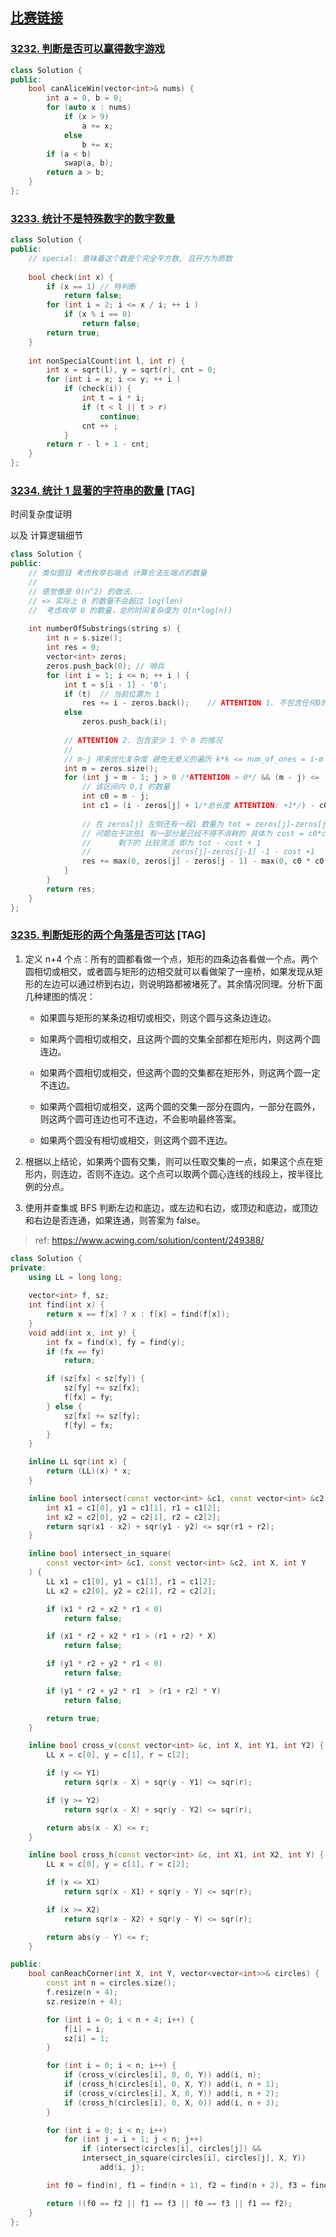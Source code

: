 ## [比赛链接](https://leetcode.cn/contest/weekly-contest-408/)


### [3232. 判断是否可以赢得数字游戏](https://leetcode.cn/problems/find-if-digit-game-can-be-won/)



```c++
class Solution {
public:
    bool canAliceWin(vector<int>& nums) {
        int a = 0, b = 0;
        for (auto x : nums)
            if (x > 9)
                a += x;
            else
                b += x;
        if (a < b)
            swap(a, b);
        return a > b;
    }
};
```


### [3233. 统计不是特殊数字的数字数量](https://leetcode.cn/problems/find-the-count-of-numbers-which-are-not-special/)



```c++
class Solution {
public:
    // special: 意味着这个数是个完全平方数, 且开方为质数
    
    bool check(int x) {
        if (x == 1) // 特判断
            return false;
        for (int i = 2; i <= x / i; ++ i )
            if (x % i == 0)
                return false;
        return true;
    }
    
    int nonSpecialCount(int l, int r) {
        int x = sqrt(l), y = sqrt(r), cnt = 0;
        for (int i = x; i <= y; ++ i )
            if (check(i)) {
                int t = i * i;
                if (t < l || t > r)
                    continue;
                cnt ++ ;
            }
        return r - l + 1 - cnt;
    }
};
```

### [3234. 统计 1 显著的字符串的数量](https://leetcode.cn/problems/count-the-number-of-substrings-with-dominant-ones/) [TAG]

时间复杂度证明

以及 计算逻辑细节

```c++
class Solution {
public:
    // 类似题目 考虑枚举右端点 计算合法左端点的数量
    //
    // 感觉像是 O(n^2) 的做法...
    // => 实际上 0 的数量不会超过 log(len)
    //  考虑枚举 0 的数量，总的时间复杂度为 O(n*log(n))
    
    int numberOfSubstrings(string s) {
        int n = s.size();
        int res = 0;
        vector<int> zeros;
        zeros.push_back(0); // 哨兵
        for (int i = 1; i <= n; ++ i ) {
            int t = s[i - 1] - '0';
            if (t)  // 当前位置为 1
                res += i - zeros.back();    // ATTENTION 1. 不包含任何0的情况
            else
                zeros.push_back(i);
            
            // ATTENTION 2. 包含至少 1 个 0 的情况
            //
            // m-j 用来优化复杂度 避免无意义的遍历 k*k <= num_of_ones = i-m
            int m = zeros.size();
            for (int j = m - 1; j > 0 /*ATTENTION > 0*/ && (m - j) <= (i - (m - 1)) / (m - j); -- j ) {
                // 该区间内 0,1 的数量
                int c0 = m - j;
                int c1 = (i - zeros[j] + 1/*总长度 ATTENTION: +1*/) - c0;
                
                // 在 zeros[j] 左侧还有一段1 数量为 tot = zeros[j]-zeros[j-1]-1
                // 问题在于这些1 有一部分是已经不得不消耗的 具体为 cost = c0*c0-c1
                //      剩下的 比较灵活 即为 tot - cost + 1
                //                  zeros[j]-zeros[j-1] -1 - cost +1
                res += max(0, zeros[j] - zeros[j - 1] - max(0, c0 * c0 - c1));
            }
        }
        return res;
    }
};
```

### [3235. 判断矩形的两个角落是否可达](https://leetcode.cn/problems/check-if-the-rectangle-corner-is-reachable/) [TAG]

1. 定义 n+4 个点：所有的圆都看做一个点，矩形的四条边各看做一个点。两个圆相切或相交，或者圆与矩形的边相交就可以看做架了一座桥，如果发现从矩形的左边可以通过桥到右边，则说明路都被堵死了。其余情况同理。分析下面几种建图的情况：

   - 如果圆与矩形的某条边相切或相交，则这个圆与这条边连边。

   - 如果两个圆相切或相交，且这两个圆的交集全部都在矩形内，则这两个圆连边。

   - 如果两个圆相切或相交，但这两个圆的交集都在矩形外，则这两个圆一定不连边。

   - 如果两个圆相切或相交，这两个圆的交集一部分在圆内，一部分在圆外，则这两个圆可连边也可不连边，不会影响最终答案。

   - 如果两个圆没有相切或相交，则这两个圆不连边。

2. 根据以上结论，如果两个圆有交集，则可以任取交集的一点，如果这个点在矩形内，则连边，否则不连边。这个点可以取两个圆心连线的线段上，按半径比例的分点。
3. 使用并查集或 BFS 判断左边和底边，或左边和右边，或顶边和底边，或顶边和右边是否连通，如果连通，则答案为 false。

> ref: https://www.acwing.com/solution/content/249388/

```c++
class Solution {
private:
    using LL = long long;
    
    vector<int> f, sz;
    int find(int x) {
        return x == f[x] ? x : f[x] = find(f[x]);
    }
    void add(int x, int y) {
        int fx = find(x), fy = find(y);
        if (fx == fy)
            return;

        if (sz[fx] < sz[fy]) {
            sz[fy] += sz[fx];
            f[fx] = fy;
        } else {
            sz[fx] += sz[fy];
            f[fy] = fx;
        }
    }

    inline LL sqr(int x) {
        return (LL)(x) * x;
    }

    inline bool intersect(const vector<int> &c1, const vector<int> &c2) {
        int x1 = c1[0], y1 = c1[1], r1 = c1[2];
        int x2 = c2[0], y2 = c2[1], r2 = c2[2];
        return sqr(x1 - x2) + sqr(y1 - y2) <= sqr(r1 + r2);
    }

    inline bool intersect_in_square(
        const vector<int> &c1, const vector<int> &c2, int X, int Y
    ) {
        LL x1 = c1[0], y1 = c1[1], r1 = c1[2];
        LL x2 = c2[0], y2 = c2[1], r2 = c2[2];

        if (x1 * r2 + x2 * r1 < 0)
            return false;

        if (x1 * r2 + x2 * r1 > (r1 + r2) * X)
            return false;

        if (y1 * r2 + y2 * r1 < 0)
            return false;

        if (y1 * r2 + y2 * r1  > (r1 + r2) * Y)
            return false;

        return true;
    }

    inline bool cross_v(const vector<int> &c, int X, int Y1, int Y2) {
        LL x = c[0], y = c[1], r = c[2];

        if (y <= Y1)
            return sqr(x - X) + sqr(y - Y1) <= sqr(r);

        if (y >= Y2)
            return sqr(x - X) + sqr(y - Y2) <= sqr(r);

        return abs(x - X) <= r;
    }

    inline bool cross_h(const vector<int> &c, int X1, int X2, int Y) {
        LL x = c[0], y = c[1], r = c[2];

        if (x <= X1)
            return sqr(x - X1) + sqr(y - Y) <= sqr(r);

        if (x >= X2)
            return sqr(x - X2) + sqr(y - Y) <= sqr(r);

        return abs(y - Y) <= r;
    }

public:
    bool canReachCorner(int X, int Y, vector<vector<int>>& circles) {
        const int n = circles.size();
        f.resize(n + 4);
        sz.resize(n + 4);

        for (int i = 0; i < n + 4; i++) {
            f[i] = i;
            sz[i] = 1;
        }

        for (int i = 0; i < n; i++) {
            if (cross_v(circles[i], 0, 0, Y)) add(i, n);
            if (cross_h(circles[i], 0, X, Y)) add(i, n + 1);
            if (cross_v(circles[i], X, 0, Y)) add(i, n + 2);
            if (cross_h(circles[i], 0, X, 0)) add(i, n + 3);
        }

        for (int i = 0; i < n; i++)
            for (int j = i + 1; j < n; j++)
                if (intersect(circles[i], circles[j]) && 
                intersect_in_square(circles[i], circles[j], X, Y))
                    add(i, j);

        int f0 = find(n), f1 = find(n + 1), f2 = find(n + 2), f3 = find(n + 3);

        return !(f0 == f2 || f1 == f3 || f0 == f3 || f1 == f2);
    }
};
```
